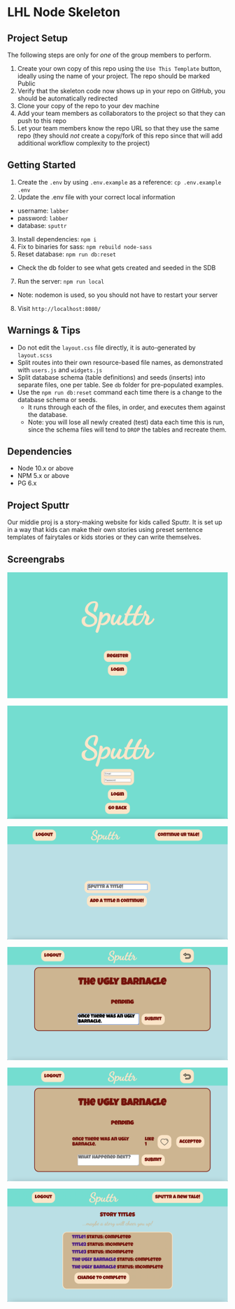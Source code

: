 LHL Node Skeleton
=========

## Project Setup

The following steps are only for _one_ of the group members to perform.

1. Create your own copy of this repo using the `Use This Template` button, ideally using the name of your project. The repo should be marked Public
2. Verify that the skeleton code now shows up in your repo on GitHub, you should be automatically redirected
3. Clone your copy of the repo to your dev machine
4. Add your team members as collaborators to the project so that they can push to this repo
5. Let your team members know the repo URL so that they use the same repo (they should _not_ create a copy/fork of this repo since that will add additional workflow complexity to the project)


## Getting Started

1. Create the `.env` by using `.env.example` as a reference: `cp .env.example .env`
2. Update the .env file with your correct local information 
  - username: `labber` 
  - password: `labber` 
  - database: `sputtr`
3. Install dependencies: `npm i`
4. Fix to binaries for sass: `npm rebuild node-sass`
5. Reset database: `npm run db:reset`
  - Check the db folder to see what gets created and seeded in the SDB
7. Run the server: `npm run local`
  - Note: nodemon is used, so you should not have to restart your server
8. Visit `http://localhost:8080/`

## Warnings & Tips

- Do not edit the `layout.css` file directly, it is auto-generated by `layout.scss`
- Split routes into their own resource-based file names, as demonstrated with `users.js` and `widgets.js`
- Split database schema (table definitions) and seeds (inserts) into separate files, one per table. See `db` folder for pre-populated examples. 
- Use the `npm run db:reset` command each time there is a change to the database schema or seeds. 
  - It runs through each of the files, in order, and executes them against the database. 
  - Note: you will lose all newly created (test) data each time this is run, since the schema files will tend to `DROP` the tables and recreate them.

## Dependencies

- Node 10.x or above
- NPM 5.x or above
- PG 6.x


## Project Sputtr 
Our middie proj is a story-making website for kids called Sputtr.
It is set up in a way that kids can make their own stories using preset sentence templates of fairytales or kids stories or they can write themselves.

## Screengrabs

!["Sputtr Main Page"](https://github.com/kcruz95/story-creator-middie/blob/master/docs/Sputtr%20Main%20Page.png?raw=true)

!["Sputtr Login Page"](https://github.com/kcruz95/story-creator-middie/blob/master/docs/Sputtr%20Login%20Page.png?raw=true)

!["Sputtr Start A New Story Title Page"](https://github.com/kcruz95/story-creator-middie/blob/master/docs/Sputtr%20A%20New%20Tale%20Page.png?raw=true)

!["Sputtr Start Your New Story Page"](https://github.com/kcruz95/story-creator-middie/blob/master/docs/Sputtr%20Writing%20A%20New%20Story.png?raw=true)

!["Sputtr Continue Your Story Page"](https://github.com/kcruz95/story-creator-middie/blob/master/docs/Sputtr%20Continuing%20A%20Story.png?raw=true)

!["Sputtr Story Title Corkboard Page"](https://github.com/kcruz95/story-creator-middie/blob/master/docs/Sputtr%20Story%20Titles%20Page.png?raw=true)
